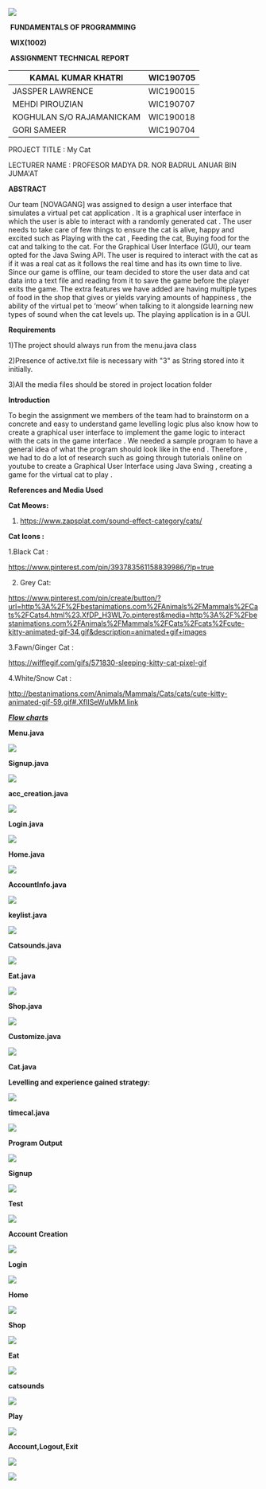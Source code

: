 ![](media/Logo.png)

​                                                        **FUNDAMENTALS OF PROGRAMMING**

​                                                                                **WIX(1002)**

​                                                      **ASSIGNMENT TECHNICAL REPORT**

| KAMAL KUMAR KHATRI        | WIC190705 |
|---------------------------|-----------|
| JASSPER LAWRENCE          | WIC190015 |
| MEHDI PIROUZIAN           | WIC190707 |
| KOGHULAN S/O RAJAMANICKAM | WIC190018 |
| GORI SAMEER               | WIC190704 |

PROJECT TITLE : My Cat

LECTURER NAME : PROFESOR MADYA DR. NOR BADRUL ANUAR BIN JUMA'AT

**ABSTRACT**

Our team [NOVAGANG] was assigned to design a user interface that simulates a
virtual pet cat application . It is a graphical user interface in which the user
is able to interact with a randomly generated cat . The user needs to take care
of few things to ensure the cat is alive, happy and excited such as Playing with
the cat , Feeding the cat, Buying food for the cat and talking to the cat. For
the Graphical User Interface (GUI), our team opted for the Java Swing API. The
user is required to interact with the cat as if it was a real cat as it follows
the real time and has its own time to live. Since our game is offline, our team
decided to store the user data and cat data into a text file and reading from it
to save the game before the player exits the game. The extra features we have
added are having multiple types of food in the shop that gives or yields varying
amounts of happiness , the ability of the virtual pet to ‘meow’ when talking to
it alongside learning new types of sound when the cat levels up. The playing
application is in a GUI.

**Requirements**

1)The project should always run from the menu.java class

2)Presence of active.txt file is necessary with "3" as String stored into it initially.

3)All the media files should be stored in project location folder

**Introduction**

To begin the assignment we members of the team had to brainstorm on a concrete and
easy to understand game levelling logic plus also know how to create a graphical
user interface to implement the game logic to interact with the cats in the game
 interface . We needed a sample program to have a general idea of what the
program should look like in the end . Therefore , we had to do a lot of research
such as going through tutorials online on youtube to create a Graphical User
Interface using Java Swing , creating a game for the virtual cat to play .

**References and Media Used**

**Cat Meows:**

1.  <https://www.zapsplat.com/sound-effect-category/cats/>

**Cat Icons :**

1.Black Cat :

<https://www.pinterest.com/pin/393783561158839986/?lp=true>

2. Grey Cat:

<https://www.pinterest.com/pin/create/button/?url=http%3A%2F%2Fbestanimations.com%2FAnimals%2FMammals%2FCats%2FCats4.html%23.XfDP_H3WL7o.pinterest&media=http%3A%2F%2Fbestanimations.com%2FAnimals%2FMammals%2FCats%2Fcats%2Fcute-kitty-animated-gif-34.gif&description=animated+gif+images>

3.Fawn/Ginger Cat :

<https://wifflegif.com/gifs/571830-sleeping-kitty-cat-pixel-gif>

4.White/Snow Cat :

http://bestanimations.com/Animals/Mammals/Cats/cats/cute-kitty-animated-gif-59.gif#.XfIISeWuMkM.link



***<u>Flow charts**</u>*

**Menu.java**

![](media/2.png)

**Signup.java**

![](media/3.png)

**acc_creation.java**

![](media/4.png)

**Login.java**

![](media/5.png)

**Home.java**

![](media/6.png)

**AccountInfo.java**

![](media/7.png)

**keylist.java**

![](media/8.png)

**Catsounds.java**

![](media/9.png)

**Eat.java**

![](media/10.jpg)

**Shop.java**

![](media/11.jpg)

**Customize.java**

![](media/12.png)

**Cat.java**

**Levelling and experience gained strategy:**

![](media/13.png)

**timecal.java**

![](media/14.png)

**Program Output**

![](media/15.png)



**Signup**



![](media/17.png)



**Test**



![](media/18.png)





**Account Creation**



![](media/19.png)



**Login**



![](media/20.png)



**Home**



![](media/21.png)



**Shop**



![](media/22.png)



**Eat**



![](media/23.png)



**catsounds**



![](media/24.png)



**Play**



![](media/25.png)



**Account,Logout,Exit**



![](media/26.png)

![](media/27.png)


